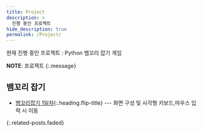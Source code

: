 ```yaml
---
title: Project
description: >
  진행 중인 프로젝트
hide_description: true
permalink: /Project/
---
```


현재 진행 중인 프로젝트 : Python 뱀꼬리 잡기 게임

**NOTE**: 프로젝트
{:.message}


## 뱀꼬리 잡기
* [뱀꼬리잡기 1일차]{:.heading.flip-title} --- 화면 구성 및 사각형 키보드,마우스 입력 시 이동

{:.related-posts.faded}

[뱀꼬리잡기 1일차]: /Snake/Snake-1.md
